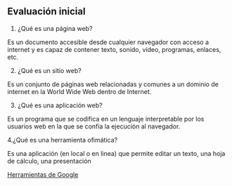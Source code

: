 ## Evaluación inicial ##
1. ¿Qué es una página web?

Es un documento  accesible desde cualquier navegador con acceso a internet y es capaz de contener texto, sonido, vídeo, programas, enlaces, etc.


2. ¿Qué es un sitio web?

Es un conjunto de páginas web relacionadas y comunes a un dominio de internet en la World Wide Web dentro de Internet.  
  
  
3. ¿Qué es una aplicación web?

Es un programa que se codifica en un lenguaje interpretable por los usuarios web en la que se confía la ejecución al navegador.

4.¿Qué es una herramienta ofimática?

Es una aplicación (en local o en linea) que permite editar un texto, una hoja de cálculo, una
presentación


[Herramientas de Google](https://www.google.com/intl/es-419/chrome/browser-tools/ "hacer clic para acceder a Herramientas de Google")

